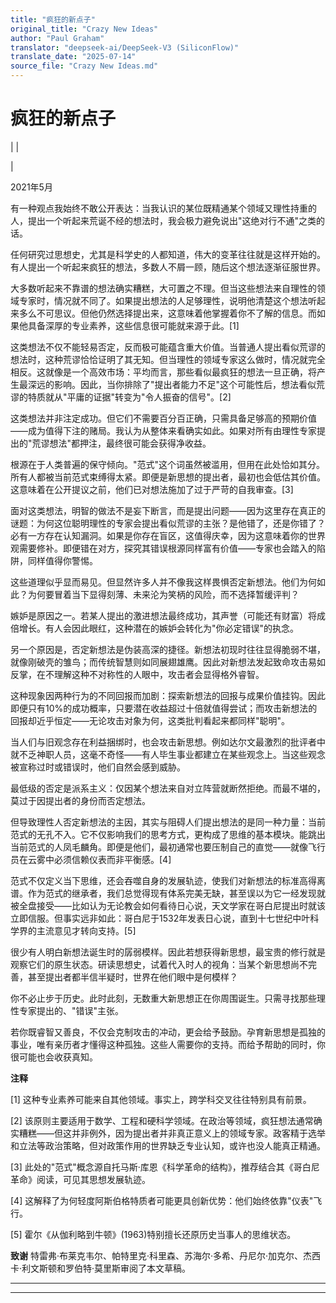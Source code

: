 ```yaml
---
title: "疯狂的新点子"
original_title: "Crazy New Ideas"
author: "Paul Graham"
translator: "deepseek-ai/DeepSeek-V3 (SiliconFlow)"
translate_date: "2025-07-14"
source_file: "Crazy New Ideas.md"
---
```


# 疯狂的新点子

| | [](index.html)  
  
|   
  
2021年5月  
  
有一种观点我始终不敢公开表达：当我认识的某位既精通某个领域又理性持重的人，提出一个听起来荒诞不经的想法时，我会极力避免说出"这绝对行不通"之类的话。  
  
任何研究过思想史，尤其是科学史的人都知道，伟大的变革往往就是这样开始的。有人提出一个听起来疯狂的想法，多数人不屑一顾，随后这个想法逐渐征服世界。  
  
大多数听起来不靠谱的想法确实糟糕，大可置之不理。但当这些想法来自理性的领域专家时，情况就不同了。如果提出想法的人足够理性，说明他清楚这个想法听起来多么不可思议。但他仍然选择提出来，这意味着他掌握着你不了解的信息。而如果他具备深厚的专业素养，这些信息很可能就来源于此。[1]  
  
这类想法不仅不能轻易否定，反而极可能蕴含重大价值。当普通人提出看似荒谬的想法时，这种荒谬恰恰证明了其无知。但当理性的领域专家这么做时，情况就完全相反。这就像是一个高效市场：平均而言，那些看似最疯狂的想法一旦正确，将产生最深远的影响。因此，当你排除了"提出者能力不足"这个可能性后，想法看似荒谬的特质就从"平庸的证据"转变为"令人振奋的信号"。[2]  
  
这类想法并非注定成功。但它们不需要百分百正确，只需具备足够高的预期价值——成为值得下注的赌局。我认为从整体来看确实如此。如果对所有由理性专家提出的"荒谬想法"都押注，最终很可能会获得净收益。  
  
根源在于人类普遍的保守倾向。"范式"这个词虽然被滥用，但用在此处恰如其分。所有人都被当前范式束缚得太紧。即便是新思想的提出者，最初也会低估其价值。这意味着在公开提议之前，他们已对想法施加了过于严苛的自我审查。[3]  
  
面对这类想法，明智的做法不是妄下断言，而是提出问题——因为这里存在真正的谜题：为何这位聪明理性的专家会提出看似荒谬的主张？是他错了，还是你错了？必有一方存在认知漏洞。如果是你存在盲区，这值得庆幸，因为这意味着你的世界观需要修补。即便错在对方，探究其错误根源同样富有价值——专家也会踏入的陷阱，同样值得你警惕。  
  
这些道理似乎显而易见。但显然许多人并不像我这样畏惧否定新想法。他们为何如此？为何要冒着当下显得刻薄、未来沦为笑柄的风险，而不选择暂缓评判？  
  
嫉妒是原因之一。若某人提出的激进想法最终成功，其声誉（可能还有财富）将成倍增长。有人会因此眼红，这种潜在的嫉妒会转化为"你必定错误"的执念。  
  
另一个原因是，否定新想法是伪装高深的捷径。新想法初现时往往显得脆弱不堪，就像刚破壳的雏鸟；而传统智慧则如同展翅雄鹰。因此对新想法发起致命攻击易如反掌，在不理解这种不对称性的人眼中，攻击者会显得格外睿智。  
  
这种现象因两种行为的不同回报而加剧：探索新想法的回报与成果价值挂钩。因此即便只有10%的成功概率，只要潜在收益超过十倍就值得尝试；而攻击新想法的回报却近乎恒定——无论攻击对象为何，这类批判看起来都同样"聪明"。  
  
当人们与旧观念存在利益捆绑时，也会攻击新思想。例如达尔文最激烈的批评者中就不乏神职人员，这毫不奇怪——有人毕生事业都建立在某些观念上。当这些观念被宣称过时或错误时，他们自然会感到威胁。  
  
最低级的否定是派系主义：仅因某个想法来自对立阵营就断然拒绝。而最不堪的，莫过于因提出者的身份而否定想法。  
  
但导致理性人否定新想法的主因，其实与阻碍人们提出想法的是同一种力量：当前范式的无孔不入。它不仅影响我们的思考方式，更构成了思维的基本模块。能跳出当前范式的人凤毛麟角。即便是他们，最初通常也要压制自己的直觉——就像飞行员在云雾中必须信赖仪表而非平衡感。[4]  
  
范式不仅定义当下思维，还会吞噬自身的发展轨迹，使我们对新想法的标准高得离谱。作为范式的继承者，我们总觉得现有体系完美无缺，甚至误以为它一经发现就被全盘接受——比如认为无论教会如何看待日心说，天文学家在哥白尼提出时就该立即信服。但事实远非如此：哥白尼于1532年发表日心说，直到十七世纪中叶科学界的主流意见才转向支持。[5]  
  
很少有人明白新想法诞生时的孱弱模样。因此若想获得新思想，最宝贵的修行就是观察它们的原生状态。研读思想史，试着代入时人的视角：当某个新思想尚不完善，甚至提出者都半信半疑时，世界在他们眼中是何模样？  
  
你不必止步于历史。此时此刻，无数重大新思想正在你周围诞生。只需寻找那些理性专家提出的、"错误"主张。  
  
若你既睿智又善良，不仅会克制攻击的冲动，更会给予鼓励。孕育新思想是孤独的事业，唯有亲历者才懂得这种孤独。这些人需要你的支持。而给予帮助的同时，你很可能也会收获真知。  
  
  
  
 **注释**  
  
[1] 这种专业素养可能来自其他领域。事实上，跨学科交叉往往特别具有前景。  
  
[2] 该原则主要适用于数学、工程和硬科学领域。在政治等领域，疯狂想法通常确实糟糕——但这并非例外，因为提出者并非真正意义上的领域专家。政客精于选举和立法等政治策略，但对政策作用的世界缺乏专业认知，或许也没人能真正精通。  
  
[3] 此处的"范式"概念源自托马斯·库恩《科学革命的结构》，推荐结合其《哥白尼革命》阅读，可见其思想发展轨迹。  
  
[4] 这解释了为何轻度阿斯伯格特质者可能更具创新优势：他们始终依靠"仪表"飞行。  
  
[5] 霍尔《从伽利略到牛顿》(1963)特别擅长还原历史当事人的思维状态。  
  
  
  
 **致谢** 特雷弗·布莱克韦尔、帕特里克·科里森、苏海尔·多希、丹尼尔·加克尔、杰西卡·利文斯顿和罗伯特·莫里斯审阅了本文草稿。

***  
  
---